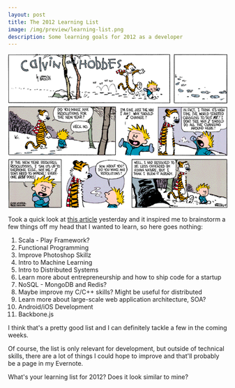 ```yaml
---
layout: post
title: The 2012 Learning List
image: /img/preview/learning-list.png
description: Some learning goals for 2012 as a developer
---
```


![What!? I have to change!?](/img/learning-list.gif)

Took a quick look at [this article](http://swanson.github.com/blog/2011/12/04/whats-on-your-learning-list.html)
yesterday and it inspired me to brainstorm a few things off my head that
I wanted to learn, so here goes nothing:

1. Scala - Play Framework?
2. Functional Programming
3. Improve Photoshop Skillz
4. Intro to Machine Learning
5. Intro to Distributed Systems
6. Learn more about entrepreneurship and how to ship code for a startup
7. NoSQL - MongoDB and Redis?
8. Maybe improve my C/C++ skills? Might be useful for distributed
9. Learn more about large-scale web application architecture, SOA?
10. Android/iOS Development
11. Backbone.js

I think that's a pretty good list and I can definitely tackle a few in
the coming weeks.

Of course, the list is only relevant for development, but outside of
technical skills, there are a lot of things I could hope to improve and
that'll probably be a page in my Evernote.

What's your learning list for 2012? Does it look similar to mine?
